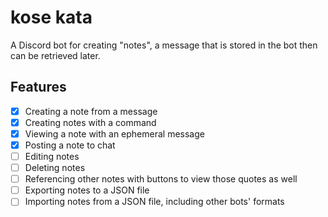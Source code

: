 # kose kata

A Discord bot for creating "notes", a message that is stored in the bot then can be retrieved later.

## Features

- [x] Creating a note from a message
- [x] Creating notes with a command
- [x] Viewing a note with an ephemeral message
- [x] Posting a note to chat
- [ ] Editing notes
- [ ] Deleting notes
- [ ] Referencing other notes with buttons to view those quotes as well
- [ ] Exporting notes to a JSON file
- [ ] Importing notes from a JSON file, including other bots' formats
